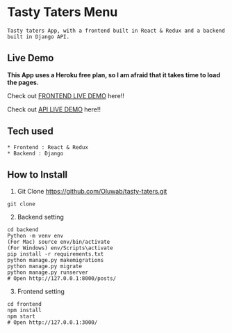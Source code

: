 # Tasty Taters Menu

```
Tasty taters App, with a frontend built in React & Redux and a backend built in Django API.
```

## Live Demo

**This App uses a Heroku free plan, so I am afraid that it takes time to load the pages.**

Check out [FRONTEND LIVE DEMO](https://tasty-taters-frontend.herokuapp.com/) here!!

Check out [API LIVE DEMO](https://tasty-tater-backend.herokuapp.com/) here!!

## Tech used

```
* Frontend : React & Redux
* Backend : Django
```

## How to Install

1. Git Clone https://github.com/Oluwab/tasty-taters.git

```
git clone
```

2. Backend setting

```
cd backend
Python -m venv env
(For Mac) source env/bin/activate
(For Windows) env/Scripts\activate
pip install -r requirements.txt
python manage.py makemigrations
python manage.py migrate
python manage.py runserver
# Open http://127.0.0.1:8000/posts/
```

3. Frontend setting

```
cd frontend
npm install
npm start
# Open http://127.0.0.1:3000/
```
